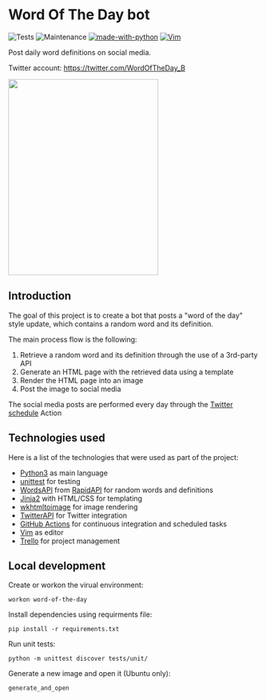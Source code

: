 # Word Of The Day bot

![Tests](https://github.com/lucasrijllart/word-of-the-day-bot/workflows/Tests/badge.svg?branch=main)
![Maintenance](https://img.shields.io/badge/Maintained%3F-yes-green.svg)
[![made-with-python](https://img.shields.io/badge/Made%20with-Python-1f425f.svg)](https://www.python.org/)
[![Vim](https://img.shields.io/badge/--019733?logo=vim)](https://www.vim.org/)
<!-- Extras
[![GitHub](https://img.shields.io/badge/--181717?logo=github&logoColor=ffffff)](https://github.com/)
[![Twitter](https://badgen.net/badge/icon/twitter?icon=twitter&label)](https://twitter.com/WordOfTheDay_B)
-->

Post daily word definitions on social media.

Twitter account: https://twitter.com/WordOfTheDay_B

<img src="https://user-images.githubusercontent.com/11093148/103416106-67415300-4b85-11eb-9bf9-f0bbf9200bee.jpg" width="300" height="392">

## Introduction

The goal of this project is to create a bot that posts a "word of the day" style update,
which contains a random word and its definition.

The main process flow is the following:
  1. Retrieve a random word and its definition through the use of a 3rd-party API
  2. Generate an HTML page with the retrieved data using a template
  3. Render the HTML page into an image
  4. Post the image to social media

The social media posts are performed every day through the [Twitter schedule](https://github.com/lucasrijllart/word-of-the-day-bot/actions?query=workflow%3A%22Twitter+schedule%22) Action

## Technologies used

Here is a list of the technologies that were used as part of the project:
- [Python3](https://www.python.org/) as main language
- [unittest](https://docs.python.org/3.6/library/unittest.html) for testing
- [WordsAPI](https://rapidapi.com/dpventures/api/wordsapi/) from [RapidAPI](https://rapidapi.com/) for random words and definitions
- [Jinja2](https://jinja.palletsprojects.com/en/master/) with HTML/CSS for templating
- [wkhtmltoimage](https://wkhtmltopdf.org/) for image rendering
- [TwitterAPI](https://github.com/geduldig/TwitterAPI) for Twitter integration
- [GitHub Actions](https://github.com/features/actions) for continuous integration and scheduled tasks
- [Vim](https://www.vim.org/) as editor
- [Trello](https://trello.com/) for project management


## Local development

Create or workon the virual environment:

`workon word-of-the-day`

Install dependencies using requirments file:

`pip install -r requirements.txt`

Run unit tests:

`python -m unittest discover tests/unit/`

Generate a new image and open it (Ubuntu only):

`generate_and_open`
